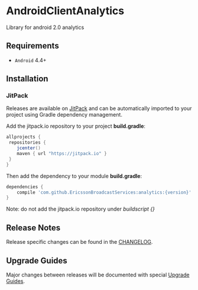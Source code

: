# AndroidClientAnalytics
Library for android 2.0 analytics

## Requirements

* `Android` 4.4+

## Installation

### JitPack
Releases are available on [JitPack](https://jitpack.io/#EricssonBroadcastServices/AndroidClientAnalytics) and can be automatically imported to your project using Gradle dependency management.

Add the jitpack.io repository to your project **build.gradle**:
```gradle
allprojects {
 repositories {
    jcenter()
    maven { url "https://jitpack.io" }
 }
}
```

Then add the dependency to your module **build.gradle**:
```gradle
dependencies {
    compile 'com.github.EricssonBroadcastServices:analytics:{version}'
}
```

Note: do not add the jitpack.io repository under *buildscript {}*

## Release Notes
Release specific changes can be found in the [CHANGELOG](https://github.com/EricssonBroadcastServices/AndroidClientAnalytics/blob/master/CHANGELOG.md).

## Upgrade Guides
Major changes between releases will be documented with special [Upgrade Guides](https://github.com/EricssonBroadcastServices/AndroidClientAnalytics/blob/master/UPGRADE_GUIDE.md).



